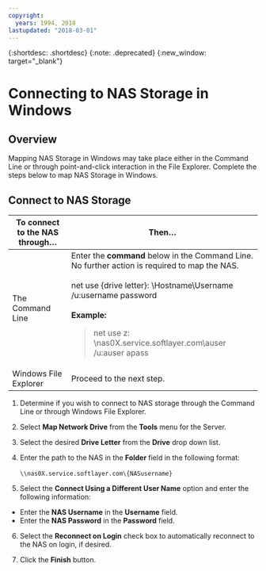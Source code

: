 ```yaml
---
copyright:
  years: 1994, 2018
lastupdated: "2018-03-01"
---
```

{:shortdesc: .shortdesc}
{:note: .deprecated}
{:new_window: target="_blank"}

# Connecting to NAS Storage in Windows

## Overview

Mapping NAS Storage in Windows may take place either in the Command Line or through point-and-click interaction in the File Explorer.  Complete the steps below to map NAS Storage in Windows.

## Connect to NAS Storage

|To connect to the NAS through…|Then…|
|---|---|
|The Command Line|Enter the **command** below in the Command Line.  No further action is required to map the NAS.<br/><br/>net use {drive letter}: \\Hostname\Username /u:username password<br/><br/>**Example:**<blockquote>net use z: \\nas0X.service.softlayer.com\auser /u:auser apass</blockquote>|
|Windows File Explorer|Proceed to the next step.|

1. Determine if you wish to connect to NAS storage through the Command Line or through Windows File Explorer.

2. Select **Map Network Drive** from the **Tools** menu for the Server.

3. Select the desired **Drive Letter** from the **Drive** drop down list.

4. Enter the path to the NAS in the **Folder** field in the following format:<br/><br/>```\\nas0X.service.softlayer.com\{NASusername}```
5. Select the **Connect Using a Different User Name** option and enter the following information:
  * Enter the **NAS Username** in the **Username** field.
  * Enter the **NAS Password** in the **Password** field.

6. Select the **Reconnect on Login** check box to automatically reconnect to the NAS on login, if desired.

7. Click the **Finish** button.
